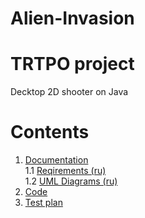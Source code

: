 # Alien-Invasion
# TRTPO project

Decktop 2D shooter on Java
# Contents
1. [Documentation](https://github.com/Kyrsor/Alien-Invasion/tree/master/Documents/Requirements) <br>
  1.1 [Reqirements (ru)](https://github.com/Kyrsor/Alien-Invasion/blob/master/Documents/Requirements/Requirements.md) <br>
  1.2 [UML Diagrams (ru)](https://github.com/Kyrsor/Alien-Invasion/blob/master/Documents/Diagrams) <br>
2. [Code](https://github.com/Kyrsor/Alien-Invasion/tree/master/Code/1/src/trtpo)<br>
3. [Test plan](https://github.com/Kyrsor/Alien-Invasion/blob/master/Test/Test%20plan.md)<br>
